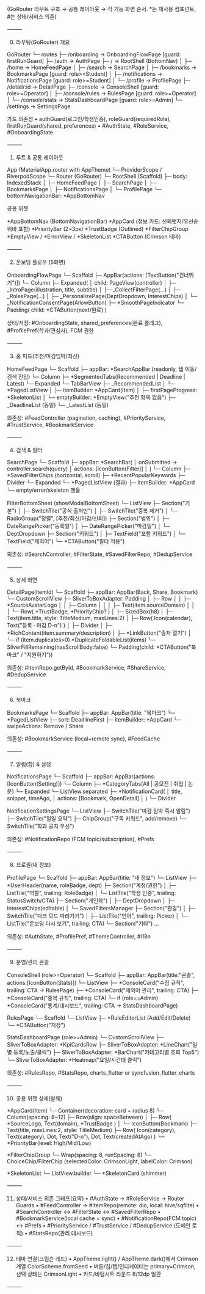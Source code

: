 
(GoRouter 라우트 구조 → 공통 레이아웃 → 각 기능 화면 순서. *는 재사용 컴포넌트, #는 상태/서비스 의존)

⸻

0) 라우팅(GoRouter) 개요

GoRouter
└─ routes
   ├─ /onboarding        -> OnboardingFlowPage   [guard: firstRunGuard]
   ├─ /auth               -> AuthPage
   ├─ /                   -> RootShell (BottomNav)
   │   ├─ /home          -> HomeFeedPage
   │   ├─ /search        -> SearchPage
   │   ├─ /bookmarks     -> BookmarksPage        [guard: role>=Student]
   │   ├─ /notifications -> NotificationsPage    [guard: role>=Student]
   │   └─ /profile       -> ProfilePage
   ├─ /detail/:id         -> DetailPage
   ├─ /console            -> ConsoleShell        [guard: role>=Operator]
   │   ├─ /console/rules -> RulesPage            [guard: role>=Operator]
   │   └─ /console/stats -> StatsDashboardPage   [guard: role>=Admin]
   └─ /settings           -> SettingsPage

가드 의존성
	•	authGuard(로그인/학생인증), roleGuard(requiredRole), firstRunGuard(shared_preferences)
	•	#AuthState, #RoleService, #OnboardingState

⸻

1) 루트 & 공통 레이아웃

App (MaterialApp.router with AppTheme)
└─ ProviderScope / RiverpodScope
   └─ Router (GoRouter)
      └─ RootShell (Scaffold)
         ├─ body: IndexedStack
         │  ├─ HomeFeedPage
         │  ├─ SearchPage
         │  ├─ BookmarksPage
         │  ├─ NotificationsPage
         │  └─ ProfilePage
         └─ bottomNavigationBar: *AppBottomNav

공용 위젯

*AppBottomNav (BottomNavigationBar)
*AppCard (정보 카드: 신뢰뱃지/우선순위바 포함)
*PriorityBar (2~3px)
*TrustBadge (Outlined)
*FilterChipGroup
*EmptyView / *ErrorView / *SkeletonList
*CTAButton (Crimson 테마)


⸻

2) 온보딩 플로우 (5화면)

OnboardingFlowPage
└─ Scaffold
   ├─ AppBar(actions: [TextButton("건너뛰기")])
   └─ Column
      ├─ Expanded(
      │   child: PageView(controller)
      │     ├─ _IntroPage(illustration, title, subtitle)
      │     ├─ _CollectFilterPage(...)
      │     ├─ _RolesPage(...)
      │     ├─ _PersonalizePage(DeptDropdown, InterestChips)
      │     └─ _NotificationConsentPage(AllowButton)
      ├─ *SmoothPageIndicator
      └─ Padding(
          child: *CTAButton(next/완료)
         )

상태/저장: #OnboardingState, shared_preferences(완료 플래그), #ProfilePref(학과/관심사), FCM 권한

⸻

3) 홈 피드(추천/마감임박/최신)

HomeFeedPage
└─ Scaffold
   ├─ appBar: *SearchAppBar (readonly, 탭 이동/검색 진입)
   └─ Column
      ├─ *SegmentedTabs(Recommended | Deadline | Latest)
      └─ Expanded
         └─ TabBarView
            ├─ _RecommendedList
            │   └─ *PagedListView<Item>
            │      ├─ itemBuilder: *AppCard(Item)
            │      ├─ firstPageProgress: *SkeletonList
            │      └─ emptyBuilder: *EmptyView("추천 항목 없음")
            ├─ _DeadlineList (동일)
            └─ _LatestList (동일)

의존성: #FeedController (pagination, caching), #PriorityService, #TrustService, #BookmarkService

⸻

4) 검색 & 필터

SearchPage
└─ Scaffold
   ├─ appBar: *SearchBar(
   │    onSubmitted -> controller.search(query)
   │    actions: [IconButton(Filter)]
   │  )
   └─ Column
      ├─ *SavedFilterChips (horizontal, scroll)
      ├─ *RecentPopularKeywords
      ├─ Divider
      └─ Expanded
         └─ *PagedListView<Item> (결과)
             ├─ itemBuilder: *AppCard
             └─ empty/error/skeleton 핸들

FilterBottomSheet (showModalBottomSheet)
└─ ListView
   ├─ Section("기본")
   │  ├─ SwitchTile("공식 출처만")
   │  ├─ SwitchTile("중복 제거")
   │  └─ RadioGroup("정렬", [추천/최신/마감/신뢰])
   ├─ Section("범위")
   │  ├─ DateRangePicker("등록일")
   │  ├─ DateRangePicker("마감일")
   │  └─ DeptDropdown
   ├─ Section("키워드")
   │  ├─ TextField("포함 키워드")
   │  └─ TextField("제외어")
   └─ *CTAButton("필터 적용")

의존성: #SearchController, #FilterState, #SavedFilterRepo, #DedupService

⸻

5) 상세 화면

DetailPage(itemId)
└─ Scaffold
   ├─ appBar: AppBar(Back, Share, Bookmark)
   └─ CustomScrollView
      ├─ SliverToBoxAdapter: Padding
      │  ├─ Row
      │  │  ├─ *SourceAvatarLogo
      │  │  ├─ Column
      │  │  │  ├─ Text(item.sourceDomain)
      │  │  │  └─ Row( *TrustBadge, *PriorityChip? )
      │  ├─ SizedBox(h8)
      │  ├─ Text(item.title, style: TitleMedium, maxLines:2)
      │  ├─ Row( Icon(calendar), Text("등록 · 마감 D-n") )
      │  ├─ Divider
      │  ├─ *RichContent(item.summary/description)
      │  ├─ *LinkButton("출처 열기")
      │  └─ if (item.duplicates>0) *DuplicateFoldableList(items)
      └─ SliverFillRemaining(hasScrollBody:false)
         └─ Padding(child: *CTAButton("북마크" / "지원하기"))

의존성: #ItemRepo.getById, #BookmarkService, #ShareService, #DedupService

⸻

6) 북마크

BookmarksPage
└─ Scaffold
   ├─ appBar: AppBar(title: "북마크")
   └─ *PagedListView<Item>
      ├─ sort: DeadlineFirst
      ├─ itemBuilder: *AppCard
      └─ swipeActions: Remove / Share

의존성: #BookmarkService (local+remote sync), #FeedCache

⸻

7) 알림(함) & 설정

NotificationsPage
└─ Scaffold
   ├─ appBar: AppBar(actions: [IconButton(Setting)])
   └─ Column
      ├─ *CategoryTabs(All | 공모전 | 취업 | 논문)
      └─ Expanded
         └─ ListView.separated
            ├─ *NotificationCard(
            │    title, snippet, timeAgo,
            │    actions: [Bookmark, OpenDetail]
            │  )
            └─ Divider

NotificationSettingsPage
└─ ListView
   ├─ SwitchTile("마감 임박 즉시 알림")
   ├─ SwitchTile("일일 요약")
   ├─ ChipGroup("구독 키워드", add/remove)
   └─ SwitchTile("학과 공지 우선")

의존성: #NotificationRepo (FCM topic/subscription), #Prefs

⸻

8) 프로필(내 정보)

ProfilePage
└─ Scaffold
   ├─ appBar: AppBar(title: "내 정보")
   └─ ListView
      ├─ *UserHeader(name, roleBadge, dept)
      ├─ Section("계정/권한")
      │  ├─ ListTile("역할", trailing: RoleBadge)
      │  └─ ListTile("학생 인증", trailing: StatusSwitch/CTA)
      ├─ Section("개인화")
      │  ├─ DeptDropdown
      │  ├─ InterestChips(editable)
      │  └─ SavedFiltersManager
      ├─ Section("환경")
      │  ├─ SwitchTile("다크 모드 따라가기")
      │  ├─ ListTile("언어", trailing: Picker)
      │  └─ ListTile("온보딩 다시 보기", trailing: CTA)
      └─ Section("기타") …

의존성: #AuthState, #ProfilePref, #ThemeController, #I18n

⸻

9) 운영/관리 콘솔

ConsoleShell (role>=Operator)
└─ Scaffold
   ├─ appBar: AppBar(title:"콘솔", actions:[IconButton(Stats)])
   └─ ListView
      ├─ *ConsoleCard("수집 규칙", trailing: CTA -> RulesPage)
      ├─ *ConsoleCard("제외어 관리", trailing: CTA)
      ├─ *ConsoleCard("중복 규칙", trailing: CTA)
      └─ if (role==Admin) *ConsoleCard("통계/대시보드", trailing: CTA -> StatsDashboardPage)

RulesPage
└─ Scaffold
   └─ ListView
      ├─ *RuleEditorList (Add/Edit/Delete)
      └─ *CTAButton("저장")

StatsDashboardPage (role>=Admin)
└─ CustomScrollView
   ├─ SliverToBoxAdapter: *KpiCardsRow
   ├─ SliverToBoxAdapter: *LineChart("일별 등록/노출/클릭")
   ├─ SliverToBoxAdapter: *BarChart("카테고리별 조회 Top5")
   └─ SliverToBoxAdapter: *Heatmap("요일/시간대 클릭")

의존성: #RulesRepo, #StatsRepo, charts_flutter or syncfusion_flutter_charts

⸻

10) 공용 위젯 상세(발췌)

*AppCard(Item)
└─ Container(decoration: card + radius 8)
   └─ Column(spacing: 8~12)
      ├─ Row(align: spaceBetween)
      │  ├─ Row( *SourceLogo, Text(domain), *TrustBadge )
      │  └─ IconButton(Bookmark)
      ├─ Text(title, maxLines:2, style: TitleMedium)
      ├─ Row( Icon(category), Text(category), Dot, Text("D-n"), Dot, Text(createdAtAgo) )
      └─ *PriorityBar(level: High/Mid/Low)

*FilterChipGroup
└─ Wrap(spacing: 8, runSpacing: 8)
   └─ ChoiceChip/FilterChip (selectedColor: CrimsonLight, labelColor: Crimson)

*SkeletonList
└─ ListView.builder
   └─ *SkeletonCard (shimmer)


⸻

11) 상태/서비스 의존 그래프(요약)
	•	#AuthState → #RoleService → Router Guards
	•	#FeedController → #ItemRepo(remote: dio, local: hive/sqflite)
	•	#SearchController ↔ #FilterState ↔ #SavedFilterRepo
	•	#BookmarkService(local cache + sync)
	•	#NotificationRepo(FCM topic) ↔ #Prefs
	•	#PriorityService / #TrustService / #DedupService (도메인 로직)
	•	#StatsRepo(관리 대시보드)

⸻

12) 테마 연결(크림슨 레드)
	•	AppTheme.light() / AppTheme.dark()에서 Crimson 계열 ColorScheme.fromSeed
	•	버튼/칩/탭/인디케이터는 primary=Crimson, 선택 상태는 CrimsonLight
	•	카드/바텀시트 라운드 8/12dp 일관

⸻

